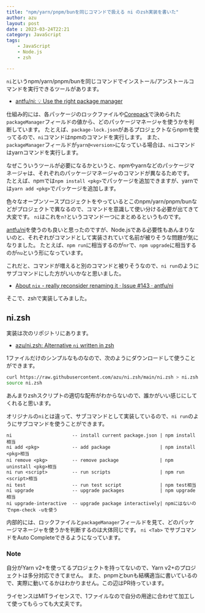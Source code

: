 ```yaml
---
title: "npm/yarn/pnpm/bunを同じコマンドで扱える ni のzsh実装を書いた"
author: azu
layout: post
date : 2023-03-24T22:21
category: JavaScript
tags:
    - JavaScript
    - Node.js
    - zsh

---
```


`ni`というnpm/yarn/pnpm/bunを同じコマンドでインストール/アンストールコマンドを実行できるツールがあります。

- [antfu/ni: 💡 Use the right package manager](https://github.com/antfu/ni)

仕組み的には、各パッケージのロックファイルや[Corepack](https://nodejs.org/api/corepack.html)で決められた`packageManager`フィールドの値から、どのパッケージマネージャを使うかを判断しています。
たとえば、`package-lock.json`があるプロジェクトならnpmを使ってるので、`ni`コマンドはnpmのコマンドを実行します。
また、`packageManager`フィールドが`yarn@<version>`になっている場合は、`ni`コマンドはyarnコマンドを実行します。

なぜこういうツールが必要になるかというと、npmやyarnなどのパッケージマネージャは、それぞれのパッケージマネージャのコマンドが異なるためです。
たとえば、npmでは`npm install <pkg>`でパッケージを追加できますが、yarnでは`yarn add <pkg>`でパッケージを追加します。

色々なオープンソースプロジェクトをやっているとこのnpm/yarn/pnpm/bunなどがプロジェクトで異なるので、コマンドを意識して使い分ける必要が出てきて大変です。
`ni`はこれを`n?`というコマンド一つにまとめるというものです。

[antfu/ni](https://github.com/antfu/ni)を使うのも良いと思ったのですが、Node.jsである必要性もあんまりないのと、それぞれがコマンドとして実装されていて名前が被りそうな問題が気になりました。
たとえば、`npm run`に相当するのが`nr`で、`npm upgrade`に相当するのが`nu`という形になっています。

これだと、コマンドが増えると別のコマンドと被りそうなので、`ni run`のようにサブコマンドにした方がいいかなと思いました。

- [About `nix` - really reconsider renaming it · Issue #143 · antfu/ni](https://github.com/antfu/ni/issues/143)

そこで、zshで実装してみました。

## ni.zsh

実装は次のリポジトリにあります。

- [azu/ni.zsh: Alternative `ni` written in zsh](https://github.com/azu/ni.zsh)

1ファイルだけのシンプルなものなので、次のようにダウンロードして使うことができます。

```sh
curl https://raw.githubusercontent.com/azu/ni.zsh/main/ni.zsh > ni.zsh
source ni.zsh
```

あんまりzshスクリプトの適切な配布がわからないので、誰かがいい感じにしてくれると思います。

オリジナルの`ni`とは違って、サブコマンドとして実装しているので、`ni run`のようにサブコマンドを使うことができます。

```
ni                      -- install current package.json | npm install相当
ni add <pkg>            -- add package                  | npm install <pkg>相当
ni remove <pkg>         -- remove package　　　　　　　　　| npm uninstall <pkg>相当
ni run <script>         -- run scripts                  | npm run <script>相当
ni test                 -- run test script              | npm test相当
ni upgrade              -- upgrade packages             | npm upgrade相当
ni upgrade-interactive  -- upgrade package interactively| npmにはないのでnpm-check -uを使う
```

内部的には、ロックファイルと`packageManager`フィールドを見て、どのパッケージマネージャを使うかを判断するのは大体同じです。
`ni <Tab>` でサブコマンドをAuto Completeできるようになっています。

### Note

自分がYarn v2+を使ってるプロジェクトを持ってないので、Yarn v2+のプロジェクトは多分対応できてません。
また、pnpmとbunも結構適当に書いているので、実際に動いてるかはわかりません。この辺はPR待っています。

ライセンスはMITライセンスで、1ファイルなので自分の用途に合わせて加工して使ってもらっても大丈夫です。